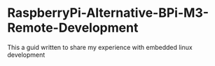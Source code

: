 # RaspberryPi-Alternative-BPi-M3-Remote-Development
This a guid written to share my experience with embedded linux development
